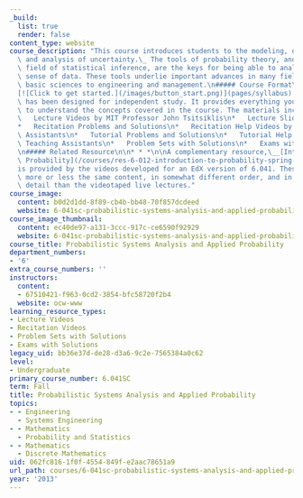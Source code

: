 ```yaml
---
_build:
  list: true
  render: false
content_type: website
course_description: "This course introduces students to the modeling, quantification,\
  \ and analysis of uncertainty.\_ The tools of probability theory, and of the related\
  \ field of statistical inference, are the keys for being able to analyze and make\
  \ sense of data. These tools underlie important advances in many fields, from the\
  \ basic sciences to engineering and management.\n##### Course Format\n\n* * *\n\n\
  [![Click to get started.](/images/button_start.png)](pages/syllabus) This course\
  \ has been designed for independent study. It provides everything you will need\
  \ to understand the concepts covered in the course. The materials include:\n\n*\
  \   Lecture Videos by MIT Professor John Tsitsiklis\n*   Lecture Slides and Readings\n\
  *   Recitation Problems and Solutions\n*   Recitation Help Videos by MIT Teaching\
  \ Assistants\n*   Tutorial Problems and Solutions\n*   Tutorial Help Videos by MIT\
  \ Teaching Assistants\n*   Problem Sets with Solutions\n*   Exams with Solutions\n\
  \n##### Related Resource\n\n* * *\n\nA complementary resource,\__[Introduction to\
  \ Probability](/courses/res-6-012-introduction-to-probability-spring-2018/)_,\_\
  is provided by the videos developed for an EdX version of 6.041. These videos cover\
  \ more or less the same content, in somewhat different order, and in somewhat more\
  \ detail than the videotaped live lectures."
course_image:
  content: b0d2d1dd-8f89-cb4b-bb48-70f857dcdeed
  website: 6-041sc-probabilistic-systems-analysis-and-applied-probability-fall-2013
course_image_thumbnail:
  content: ec40de97-a131-3ccc-917c-ce6590f92929
  website: 6-041sc-probabilistic-systems-analysis-and-applied-probability-fall-2013
course_title: Probabilistic Systems Analysis and Applied Probability
department_numbers:
- '6'
extra_course_numbers: ''
instructors:
  content:
  - 67510421-f963-0cd2-3854-bfc58720f2b4
  website: ocw-www
learning_resource_types:
- Lecture Videos
- Recitation Videos
- Problem Sets with Solutions
- Exams with Solutions
legacy_uid: bb36e37d-de28-d3a6-9c2e-7565384a0c62
level:
- Undergraduate
primary_course_number: 6.041SC
term: Fall
title: Probabilistic Systems Analysis and Applied Probability
topics:
- - Engineering
  - Systems Engineering
- - Mathematics
  - Probability and Statistics
- - Mathematics
  - Discrete Mathematics
uid: 062fc816-1f0f-4554-849f-e2aac78651a9
url_path: courses/6-041sc-probabilistic-systems-analysis-and-applied-probability-fall-2013
year: '2013'
---
```

